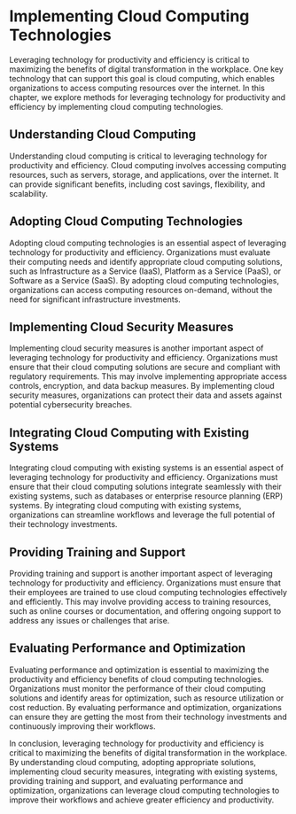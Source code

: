 Implementing Cloud Computing Technologies
===========================================================================================================

Leveraging technology for productivity and efficiency is critical to maximizing the benefits of digital transformation in the workplace. One key technology that can support this goal is cloud computing, which enables organizations to access computing resources over the internet. In this chapter, we explore methods for leveraging technology for productivity and efficiency by implementing cloud computing technologies.

Understanding Cloud Computing
-----------------------------

Understanding cloud computing is critical to leveraging technology for productivity and efficiency. Cloud computing involves accessing computing resources, such as servers, storage, and applications, over the internet. It can provide significant benefits, including cost savings, flexibility, and scalability.

Adopting Cloud Computing Technologies
-------------------------------------

Adopting cloud computing technologies is an essential aspect of leveraging technology for productivity and efficiency. Organizations must evaluate their computing needs and identify appropriate cloud computing solutions, such as Infrastructure as a Service (IaaS), Platform as a Service (PaaS), or Software as a Service (SaaS). By adopting cloud computing technologies, organizations can access computing resources on-demand, without the need for significant infrastructure investments.

Implementing Cloud Security Measures
------------------------------------

Implementing cloud security measures is another important aspect of leveraging technology for productivity and efficiency. Organizations must ensure that their cloud computing solutions are secure and compliant with regulatory requirements. This may involve implementing appropriate access controls, encryption, and data backup measures. By implementing cloud security measures, organizations can protect their data and assets against potential cybersecurity breaches.

Integrating Cloud Computing with Existing Systems
-------------------------------------------------

Integrating cloud computing with existing systems is an essential aspect of leveraging technology for productivity and efficiency. Organizations must ensure that their cloud computing solutions integrate seamlessly with their existing systems, such as databases or enterprise resource planning (ERP) systems. By integrating cloud computing with existing systems, organizations can streamline workflows and leverage the full potential of their technology investments.

Providing Training and Support
------------------------------

Providing training and support is another important aspect of leveraging technology for productivity and efficiency. Organizations must ensure that their employees are trained to use cloud computing technologies effectively and efficiently. This may involve providing access to training resources, such as online courses or documentation, and offering ongoing support to address any issues or challenges that arise.

Evaluating Performance and Optimization
---------------------------------------

Evaluating performance and optimization is essential to maximizing the productivity and efficiency benefits of cloud computing technologies. Organizations must monitor the performance of their cloud computing solutions and identify areas for optimization, such as resource utilization or cost reduction. By evaluating performance and optimization, organizations can ensure they are getting the most from their technology investments and continuously improving their workflows.

In conclusion, leveraging technology for productivity and efficiency is critical to maximizing the benefits of digital transformation in the workplace. By understanding cloud computing, adopting appropriate solutions, implementing cloud security measures, integrating with existing systems, providing training and support, and evaluating performance and optimization, organizations can leverage cloud computing technologies to improve their workflows and achieve greater efficiency and productivity.
